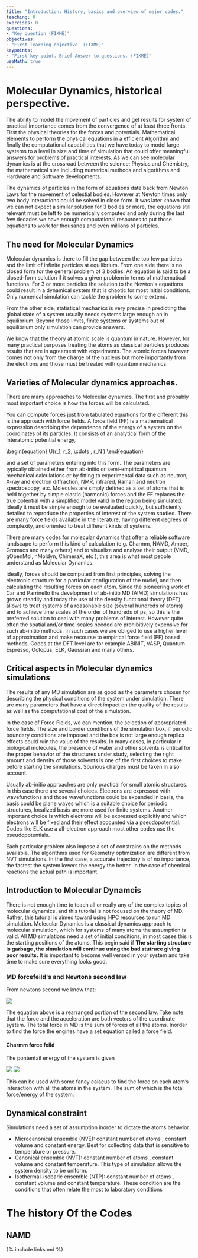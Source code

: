 ```yaml
---
title: "Introduction: History, basics and overview of major codes."
teaching: 0
exercises: 0
questions:
- "Key question (FIXME)"
objectives:
- "First learning objective. (FIXME)"
keypoints:
- "First key point. Brief Answer to questions. (FIXME)"
useMath: true
---
```


# Molecular Dynamics, historical perspective.

The ability to model the movement of particles and get results for system of practical importance comes from the convergence of at least three fronts.
First the physical theories for the forces and potentials. Mathematical elements to perform the physical equations in a efficient Algorithm and finally the computational capabilities that we have today to model large systems to a level in size and time of simulation that could offer meaningful answers for problems of practical interests. As we can see molecular dynamics is at the crossroad between the science: Physics and Chemistry, the mathematical size including numerical methods and algorithms and Hardware and Software developments.

The dynamics of particles in the form of equations date back from Newton Laws for the movement of celestial bodies. However at Newton times only two body interactions could be solved in close form. It was later known that we can not expect a similar solution for 3 bodies or more, the equations still relevant must be left to be numerically computed and only during the last few decades we have enough computational resources to put those equations to work for thousands and even millions of particles.

## The need for Molecular Dynamics

Molecular dynamics is there to fill the gap between the too few particles and the limit of infinite particles at equilibrium.
From one side there is no closed form for the general problem of 3 bodies. An equation is said to be a closed-form solution if it solves a given problem in terms of mathematical functions. For 3 or more particles the solution to the Newton's equations could result in a dynamical system that is chaotic for most initial conditions. Only numerical simulation can tackle the problem to some extend.

From the other side, statistical mechanics is very precise in predicting the global state of a system usually needs systems large enough an in equilibrium. Beyond those limits, finite systems or systems out of equilibrium only simulation can provide answers.

We know that the theory at atomic scale is quantum in nature. However, for many practical purposes treating the atoms as classical particles produces results that are in agreement with experiments. The atomic forces however comes not only from the charge of the nucleus but more importantly from the electrons and those must be treated with quantum mechanics.

## Varieties of Molecular dynamics approaches.

There are many approaches to Molecular dynamics. The first and probably most important choice is how the forces will be calculated.

You can compute forces just from tabulated equations for the different this is the approach with force fields.
A force field (FF) is a mathematical expression describing the dependence of the energy of a system on
the coordinates of its particles. It consists of an analytical form of the interatomic potential energy,

<div class="math">
\begin{equation}
U(r_1, r_2, \cdots , r_N )
\end{equation}
</div>

and a set of parameters entering into this form. The parameters are typically obtained
either from ab-initio or semi-empirical quantum mechanical calculations or by fitting to experimental
data such as neutron, X-ray and electron diffraction, NMR, infrared, Raman and neutron spectroscopy,
etc. Molecules are simply defined as a set of atoms that is held together by simple elastic (harmonic)
forces and the FF replaces the true potential with a simplified model valid in the region being simulated.
Ideally it must be simple enough to be evaluated quickly, but sufficiently detailed to reproduce the
properties of interest of the system studied. There are many force fields available in the literature,
having different degrees of complexity, and oriented to treat different kinds of systems.

There are many codes for molecular dynamics that offer a reliable software landscape to perform this kind of calculation (e.g. Charmm, NAMD, Amber, Gromacs and many others) and to visualize and analyse their output (VMD,
gOpenMol, nMoldyn, ChimeraX, etc ), this area is what most people understand as Molecular Dynamics.

Ideally, forces should be computed from first principles, solving the electronic structure for a particular
configuration of the nuclei, and then calculating the resulting forces on each atom. Since the
pioneering work of Car and Parrinello the development of ab-initio MD (AIMD) simulations has
grown steadily and today the use of the density functional theory (DFT) allows to treat systems
of a reasonable size (several hundreds of atoms) and to achieve time scales of the order of hundreds
of ps, so this is the preferred solution to deal with many problems of interest. However quite often
the spatial and/or time-scales needed are prohibitively expensive for such ab-initio methods. In such
cases we are obliged to use a higher level of approximation and make recourse to empirical force field
(FF) based methods. Codes at the DFT level are for example ABINIT, VASP, Quantum Espresso, Octopus, ELK,
Gaussian and many others.

## Critical aspects in Molecular dynamics simulations

The results of any MD simulation are as good as the parameters chosen for describing the physical conditions of the system under simulation. There are many parameters that have a direct impact on the quality of the results as well as the computational cost of the simulation.

In the case of Force Fields, we can mention, the selection of appropriated force fields. The size and border conditions of the simulation box, if periodic boundary conditions are imposed and the box is not large enough replica effects could ruin the value of the results. In many cases, in particular in biological molecules, the presence of water and other solvents is critical for the proper behavior of the structures under study, selecting the right amount and density of those solvents is one of the first choices to make before starting the simulations. Spurious charges must be taken in also account.

Usually ab-initio approaches are only practical for small atomic structures. In this case there are several choices. Electrons are expressed with wavefunctions and those wavefunctions could be expanded in basis, the basis could be plane waves which is a suitable choice for periodic structures, localized basis are more used for finite systems. Another important choice is which electrons will be expressed explicitly and which electrons will be fixed and their effect accounted via a pseudopotential.
Codes like ELK use a all-electron approach most other codes use the pseudopotentials.

Each particular problem also impose a set of constrains on the methods available. The algorithms used for Geometry optimization are different from NVT simulations. In the first case, a accurate trajectory is of no importance, the fastest the system lowers the energy the better. In the case of chemical reactions the actual path is important.

## Introduction to Molecular Dynamcis 
There is not enough time to teach all or really any of the complex topics of molecular dynamics, and this tutorial is not focused on the theory of MD. Rather, this tutorial is aimed toward using HPC resources to run MD simulation. Molecular Dynamics is a classical dynamics approach to molecular simulation, which for systems of many atoms the assumption is valid. All MD simulations need a set of initial conditions, in most cases this is the starting positions of the atoms. This begin said if **The starting structure is garbage ,the simulation will continue using the bad stutruce giving poor results.**  It is important to become well versed in your system and take time to make sure everything looks good. 

### MD forcefeild's and Newtons second law 
From newtons second we know that:

<img src="https://cdn.kastatic.org/googleusercontent/2br46h98qSJTx_9H-OSeJkuSVFYw9zoP-YQq4jEskl9WqewpP7Ork5fI2hRYv5OeWPeI-sieTItqAQT3w1VgR2c">

The equation above is a rearranged portion of the second law. Take note that the force and the acceleration are both vectors of the coordinate system. The total force in MD is the sum of forces of all the atoms. Inorder to find the force the engines have a set equation called a force field. 

#### Charmm force feild 

The pontentail energy of the system is given 

<img src="https://wikimedia.org/api/rest_v1/media/math/render/svg/1e5005f6ff57075c4a7eb71aed12de5bf5a30def">

<img src="https://www.researchgate.net/profile/Emal-Alekozai/publication/280664616/figure/fig16/AS:648243079831554@1531564602615/Schematic-illustration-of-the-bonded-terms-in-the-CHARMM-force-field-adapted-from.png">

This can be used with some fancy calacus to find the force on each atom’s interaction with all the atoms in the system. The sum of which is the total force/energy of the system.

## Dynamical constraint 

Simulations need a set of assumption inorder to dictate the atoms behavior 
- Microcanonical ensemble (NVE): constant number of atoms , constant volume and constant energy. Best for collecting data that is sensitive to temperature or pressure.
- Canonical ensemble (NVT):  constant number of atoms , constant volume and constant temperature. This type of simulation allows the system density to be uniform.
-  Isothermal–isobaric ensemble (NTP):  constant number of atoms , constant volume and constant temperature. These condition are the conditions that often relate the most to laboratory conditions 

# The history Of the Codes

## NAMD 



{% include links.md %}
